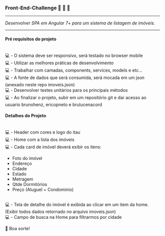 ### Front-End-Challenge :rocket: :rocket: :rocket:

***********************************************************************
*Desenvolver SPA em Angular 7+ para um sistema de listagem de imóveis.*
***********************************************************************

#### Pré requisitos do projeto 

<br/>:computer: - O sistema deve ser responsivo, será testado no browser mobile
<br/>:computer: - Utilizar as melhores práticas de desenvolvimento
<br/>:computer: - Trabalhar com camadas, components, services, models e etc...
<br/>:computer: - A fonte de dados que será consumida, será mocada em um json (anexado neste repo imoveis.json)
<br/>:computer: - Desenvolver testes unitários para os principais métodos
<br/>:computer: - Ao finalizar o projeto, subir em um repositório git e dar acesso ao usuario brunohenz, ericopneto e brulucenacord

#### Detalhes do Projeto

<br/>:computer: - Header com cores e logo do itau
<br/>:computer: - Home com a lista dos imóveis
<br/>:computer: - Cada card de imóvel deverá exibir os itens: 
  - Foto do imóvel
  - Endereço
  - Cidade 
  - Estado
  - Metragem
  - Qtde Dormitórios
  - Preço (Aluguel + Condominio)

<br/>:computer: - Tela de detalhe do imóvel é exibida ao clicar em um item da home. (Exibir todos dados retornado no arquivo imoveis.json)
<br/>:computer: - Campo de busca na Home para filtrarmos por cidade

👋 Boa sorte!


